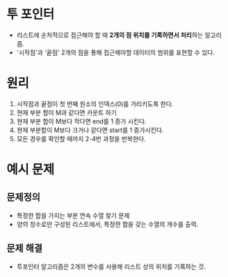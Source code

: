# 투 포인터
- 리스트에 순차적으로 접근해야 할 때 **2개의 점 위치를 기록하면서 처리**하는 알고리즘.
- '시작점'과 '끝점' 2개의 점을 통해 접근해야할 데이터의 범위를 표현할 수 있다.

# 원리
1. 시작점과 끝점이 첫 번째 원소의 인덱스(0)를 가리키도록 한다.
2. 현재 부분 합이 M과 같다면 카운트 하기
3. 현재 부분 합이 M보다 작다면 end를 1 증가 시킨다.
4. 현재 부분합이 M보다 크거나 같다면 start를 1 증가시킨다.
5. 모든 경우를 확인할 때까지 2-4번 과정을 반복한다.

# 예시 문제

## 문제정의
- 특정한 합을 가지는 부분 연속 수열 찾기 문제
- 양의 정수로만 구성된 리스트에서, 특정한 합을 갖는 수열의 개수를 출력.

## 문제 해결
- 투포인터 알고리즘은 2개의 변수를 사용해 리스트 상의 위치를 기록하는 것.

